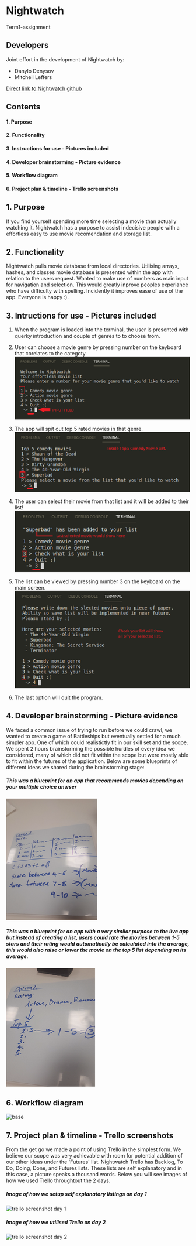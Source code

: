 # Nightwatch
Term1-assignment

## Developers
Joint effort in the development of Nightwatch by:
- Danylo Denysov
- Mitchell Leffers

[Direct link to Nightwatch github](https://github.com/Leffers90/Nightwatch)

## Contents
#### 1. Purpose
#### 2. Functionality
#### 3. Instructions for use - Pictures included
#### 4. Developer brainstorming - Picture evidence
#### 5. Workflow diagram
#### 6. Project plan & timeline - Trello screenshots




## 1. Purpose
If you find yourself spending more time selecting a movie than actually watching it. Nightwatch has a purpose to assist indecisive people with a effortless easy to use movie recomendation and storage list.


## 2. Functionality
Nightwatch pulls movie database from local directories. Utilising arrays, hashes, and classes movie database is presented within the app with relation to the users request.
Wanted to make use of numbers as main input for navigation and selection. This would greatly inprove peoples experiance who have difficulty with spelling. Incidently it improves ease of use of the app. Everyone is happy :).


## 3. Intructions for use - Pictures included
1. When the program is loaded into the terminal, the user is presented with querky introduction and couple of genres to to choose from.
2. User can choose a movie genre by pressing number on the keyboard that corelates to the categoty.
![First screen when app opens](docs/step_by_step_instructions/1.png)

3. The app will spit out top 5 rated movies in that genre.
![First screen when app opens](docs/step_by_step_instructions/2.png)
4. The user can select their movie from that list and it will be added to their list!
![First screen when app opens](docs/step_by_step_instructions/3.png)
5. The list can be viewed by pressing number 3 on the keyboard on the main screen.
![First screen when app opens](docs/step_by_step_instructions/4.png)
6. The last option will quit the program.

## 4. Developer brainstorming - Picture evidence
We faced a common issue of trying to run before we could crawl, we wanted to create a game of Battleships but eventually settled for a much simpler app. One of which could realistictly fit in our skill set and the scope. We spent 2 hours brainstorming the possible hurdles of every idea we considered, many of which did not fit within the scope but were mostly able to fit within the futures of the application. 
Below are some blueprints of different ideas we shared during the brainstorming stage:

##### *This was a blueprint for an app that recommends movies depending on your multiple choice anwser*
![potential genre quiz](docs/development_prosess/1.png)

##### *This was a blueprint for an app with a very similar purpose to the live app but instead of creating a list, users could rate the movies between 1-5 stars and their rating would automatically be calculated into the average, this would also raise or lower the movie on the top 5 list depending on its average.*
![ratingoption](docs/development_prosess/2.png)

## 6. Workflow diagram
![base](https://user-images.githubusercontent.com/39307727/45017532-285d6a00-b06b-11e8-8369-932a05679c85.png)

## 7. Project plan & timeline - Trello screenshots
From the get go we made a point of using Trello in the simplest form. We believe our scope was very achievable with room for potential addition of our other ideas under the 'Futures' list.
Nightwatch Trello has Backlog, To Do, Doing, Done, and Futures lists. These lists are self explanatory and in this case, a picture speaks a thousand words.
Below you will see images of how we used Trello throughtout the 2 days.

##### *Image of how we setup self explanatory listings on day 1*
![trello screenshot day 1](https://user-images.githubusercontent.com/39307727/45063195-1d98e880-b0f0-11e8-83f9-a9f1a57798fd.png)


##### *Image of how we utilised Trello on day 2*
![trello screenshot day 2](https://user-images.githubusercontent.com/39307727/45069939-5053d880-b112-11e8-8ff2-35d9af36097b.png)

